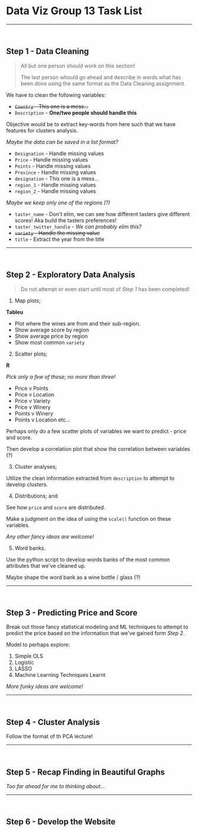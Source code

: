 # Data Viz Group 13 Task List

***

</br>

## Step 1 - Data Cleaning

> All but one person should work on this section!
> 
> The last person whould go ahead and describe in words what has been done using the same format as the Data Cleaning assignment.

We have to clean the following variables:

* ~~`Country` - This one is a mess...~~
* `Description` - **One/two people should handle this**

Objective would be to extract key-words from here such that we have features for clusters analysis.

*Maybe the data can be saved in a list format?*

* `Designation` - Handle missing values
* `Price` - Handle missing values
* `Points` - Handle missing values
* `Province` - Handle missing values 
* `designation` - This one is a mess...
* `region_1` - Handle missing values
* `region_2` - Handle missing values

*Maybe we keep only one of the regions (?)*

* `taster_name` - Don't elim, we can see how different tasters give different scores! Aka build the tasters preferences!
* `taster_twitter_handle` - *We can probably elim this?*
* ~~`variety` - Handle the missing value~~
* `title` - Extract the year from the title

***

</br>

## Step 2 - Exploratory Data Analysis

> Do not attempt or even start until most of *Step 1* has been completed!

1) Map plots;

**Tableu**

* Plot where the wines are from and their sub-region.
* Show average score by region
* Show average price by region
* Show most common `variety`

2) Scatter plots;

**R**

*Pick only a few of these; no more than three!*

* Price v Points
* Price v Location
* Price v Variety
* Price v Winery
* Points v Winery
* Points v Location
etc...

Perhaps only do a few scatter plots of variables we want to predict - price and score.

Then develop a correlation plot that show the correlation between variables (?)

3) Cluster analyses;

Utilize the clean information extracted from `description` to attempt to develop clusters.

4) Distributions; and

See how `price` and `score` are distributed.

Make a judgment on the idea of using the `scale()` function on these variables.

*Any other fancy ideas are welcome!*

5) Word banks.

Use the python script to develop words banks of the most common attributes that we've cleaned up.

Maybe shape the word bank as a wine bottle / glass (?)

***

</br>

## Step 3 - Predicting Price and Score

Break out those fancy statistical modeling and ML techniques to attempt to predict the price based on the information that we've gained form *Step 2*.

Model to perhaps explore:

1) Simple OLS
1) Logistic
1) LASSO
1) Machine Learning Techniques Learnt

*More funky ideas are welcome!*

***

</br>

## Step 4 - Cluster Analysis

Follow the format of th PCA lecture!

***

</br>

## Step 5 - Recap Finding in Beautiful Graphs

*Too far ahead for me to thinking about...*

***

</br>

## Step 6 - Develop the Website